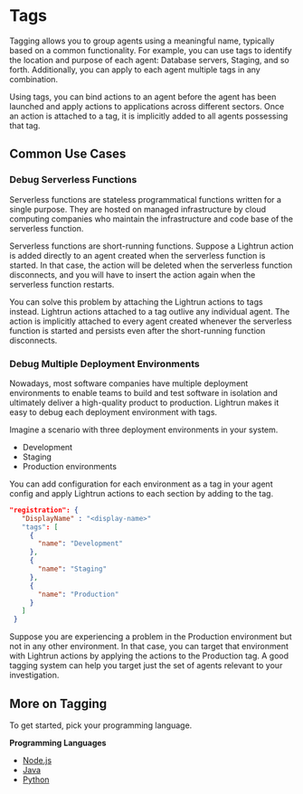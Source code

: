 # Tags

Tagging allows you to group agents using a meaningful name, typically based on a common functionality.  For example, you can use tags to identify the location and purpose of each agent: Database servers, Staging, and so forth. Additionally, you can apply to each agent multiple tags in any combination.

Using tags, you can bind actions to an agent before the agent has been launched and apply actions to applications across different sectors. Once an action is attached to a tag, it is implicitly added to all agents possessing that tag.

## Common Use Cases

### Debug Serverless Functions
Serverless functions are stateless programmatical functions written for a single purpose. They are hosted on managed infrastructure by cloud computing companies who maintain the infrastructure and code base of the serverless function.

Serverless functions are short-running functions. Suppose a Lightrun action is added directly to an agent created when the serverless function is started. In that case, the action will be deleted when the serverless function disconnects, and you will have to insert the action again when the serverless function restarts. 

You can solve this problem by attaching the Lightrun actions to tags instead. Lightrun actions attached to a tag outlive any individual agent. The action is implicitly attached to every agent created whenever the serverless function is started and persists even after the short-running function disconnects. 

### Debug Multiple Deployment Environments
Nowadays, most software companies have multiple deployment environments to enable teams to build and test software in isolation and ultimately deliver a high-quality product to production. Lightrun makes it easy to debug each deployment environment with tags. 

Imagine a scenario with three deployment environments in your system.

- Development
- Staging
- Production environments

You can add configuration for each environment as a tag in your agent config and apply Lightrun actions to each section by adding to the tag.

```json
"registration": {
   "DisplayName" : "<display-name>"
   "tags": [
     {
       "name": "Development"
     },
     {
       "name": "Staging"
     },
     {
       "name": "Production" 
     }
   ]
 }
```

Suppose you are experiencing a problem in the Production environment but not in any other environment. In that case, you can target that environment with Lightrun actions by applying the actions to the Production tag. A good tagging system can help you target just the set of agents relevant to your investigation.

## More on Tagging

To get started, pick your programming language.

**Programming Languages**

- [Node.js](/node/metadata-and-tagging/)
- [Java](/jvm/tagging/)
- [Python](/python/metadata-and-tagging/)